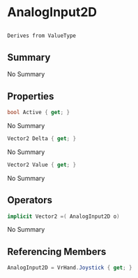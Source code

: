 # AnalogInput2D

## 
```c#
Derives from ValueType
```

## Summary

No Summary
## Properties

```c#
bool Active { get; } 
```
No Summary
```c#
Vector2 Delta { get; } 
```
No Summary
```c#
Vector2 Value { get; } 
```
No Summary
## Operators

```c#
implicit Vector2 =( AnalogInput2D o) 
```
No Summary
## Referencing Members

```c#
AnalogInput2D = VrHand.Joystick { get; } 
```
